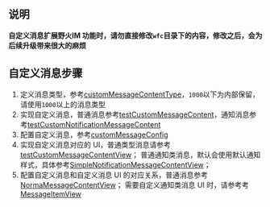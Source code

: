 ## 说明

**自定义消息扩展野火IM 功能时，请勿直接修改`wfc`目录下的内容，修改之后，会为后续升级带来很大的麻烦**

## 自定义消息步骤

1. 定义消息类型，参考[customMessageContentType](customMessageContentType.ets)，`1000`以下为内部保留，请使用`1000`以上的消息类型
2. 实现自定义消息，普通消息参考[testCustomMessageContent](testCustomMessageContent.ets)，通知消息参考[testCustomNotificationMessageContent](testCustomNotificationMessageContent.ets)
3. 配置自定义消息，参考[customMessageConfig](customMessageConfig.ets)
4. 实现自定义消息对应的 UI，普通类型消息请参考[testCustomMessageContentView](../../../../../uikit/src/main/ets/pages/conversation/custom_message/testCustomMessageContentView.ets)；
   普通通知类消息，默认会使用默认通知样式，具体参考[SimpleNotificationMessageContentView](../../../../../uikit/src/main/ets/pages/conversation/message/SimpleNotificationMessageContentView.ets)；
5. 配置自定义消息和自定义消息 UI 的对应关系，普通消息参考[NormaMessageContentView](../../../../../uikit/src/main/ets/pages/conversation/message/NormalMessageContentView.ets)；
   需要自定义通知类消息 UI 时，请参考考[MessageItemView](../../../../../uikit/src/main/ets/pages/conversation/ConversationPage.ets)

